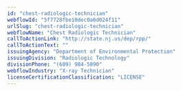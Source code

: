 ```yaml
---
id: "chest-radiologic-technician"
webflowId: "5f7728fbe10dec0a6d024f11"
urlSlug: "chest-radiologic-technician"
webflowName: "Chest Radiologic Technician"
callToActionLink: "http://state.nj.us/dep/rpp/"
callToActionText: ""
issuingAgency: "Department of Environmental Protection"
issuingDivision: "Radiologic Technology"
divisionPhone: "(609) 984-5890"
webflowIndustry: "X-ray Technician"
licenseCertificationClassification: "LICENSE"
---
```

